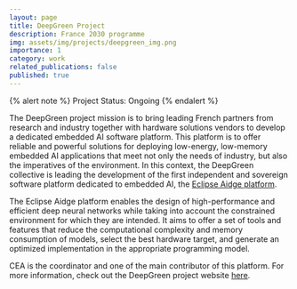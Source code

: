 ```yaml
---
layout: page
title: DeepGreen Project
description: France 2030 programme
img: assets/img/projects/deepgreen_img.png
importance: 1
category: work
related_publications: false
published: true
---
```


{% alert note %}
Project Status: Ongoing
{% endalert %}

The DeepGreen project mission is to bring leading French partners from research and industry together with hardware solutions vendors to develop a dedicated embedded AI software platform. This platform is to offer reliable and powerful solutions for deploying low-energy, low-memory embedded AI applications that meet not only the needs of industry, but also the imperatives of the environment. In this context, the DeepGreen collective is leading the development of the first independent and sovereign software platform dedicated to embedded AI, the [Eclipse Aidge platform](https://gitlab.eclipse.org/eclipse/aidge/aidge).

The Eclipse Aidge platform enables the design of high-performance and efficient deep neural networks while taking into account the constrained environment for which they are intended. It aims to offer a set of tools and features that reduce the computational complexity and memory consumption of models, select the best hardware target, and generate an optimized implementation in the appropriate programming model.

CEA is the coordinator and one of the main contributor of this platform.
For more information, check out the DeepGreen project website [here](https://deepgreen.ai/).
